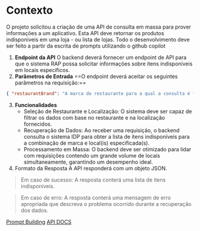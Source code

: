 
<h1>Contexto</h1>

O projeto solicitou a criação de uma API de consulta em massa para prover 
informações a um aplicativo. 
Esta API deve retornar os produtos indisponiveis em uma loja - ou lista de lojas.
Todo o desenvolvimento deve ser feito a partir da escrita de prompts utilizando o github copilot

1. **Endpoint da API** O backend deverá fornecer um endpoint de API para que o sistema RAP possa solicitar informações sobre itens indisponíveis em locais específicos.
2. **Parâmetros de Entrada** ==O endpoint deverá aceitar os seguintes parâmetros na requisição:==

```json 
{ "restaurantBrand": "A marca do restaurante para a qual a consulta é feita. ", "location": "O(s) local(is) específico(s) dentro da marca do restaurante. O sistema deve ser capaz de lidar com um ou múltiplos locais em uma única chamada. " } 
```
3. **Funcionalidades** 
   - Seleção de Restaurante e Localização: O sistema deve ser capaz de filtrar os dados com base no restaurante e na localização fornecidos. 
   - Recuperação de Dados: Ao receber uma requisição, o backend consulta o sistema IDP para obter a lista de itens indisponíveis para a combinação de marca e local(is) especificada(s). 
   - Processamento em Massa: O backend deve ser otimizado para lidar com requisições contendo um grande volume de locais simultaneamente, garantindo um desempenho ideal. 
4. Formato da Resposta A API responderá com um objeto JSON. 

>Em caso de sucesso: A resposta conterá uma lista de itens indisponíveis.
 
>Em caso de erro: A resposta conterá uma mensagem de erro apropriada que descreva o problema ocorrido durante a recuperação dos dados.

[Prompt Building](PROMPT_BUILDING.md)
[API DOCS](API_DOCUMENTATION.md)
